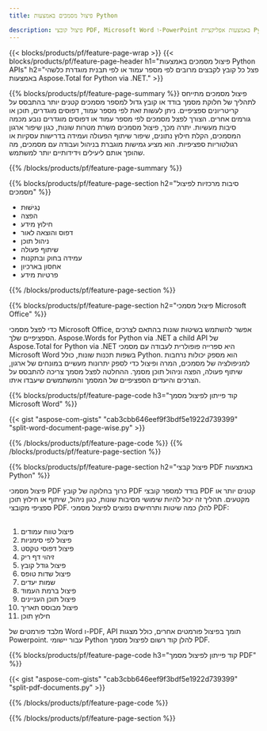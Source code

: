```yaml
---
title: פיצול מסמכים באמצעות Python  

description: פיצול קובצי PDF, Microsoft Word ו-PowerPoint באמצעות אפליקציית Python שלך. פיצול מסמך לפי מספר עמוד או לפי תבנית מוגדרת מראש.
---
```


{{< blocks/products/pf/feature-page-wrap >}}
{{< blocks/products/pf/feature-page-header h1="פיצול מסמכים באמצעות Python APIs" h2="פצל כל קובץ לקבצים מרובים לפי מספר עמוד או לפי תבנית מוגדרת כלשהי באמצעות Aspose.Total for Python via .NET." >}}

{{% blocks/products/pf/feature-page-summary %}}
פיצול מסמכים מתייחס לתהליך של חלוקת מסמך בודד או קובץ גדול למספר מסמכים קטנים יותר בהתבסס על קריטריונים ספציפיים.  ניתן לעשות זאת לפי מספר עמוד, דפוסים מוגדרים, תוכן או גורמים אחרים.  הצורך לפצל מסמכים לפי מספר עמוד או דפוסים מוגדרים נובע מכמה סיבות מעשיות.  יתרה מכך, פיצול מסמכים משרת מטרות שונות, כגון שיפור ארגון המסמכים, הקלת חילוץ נתונים, שיפור שיתוף הפעולה ועמידה בדרישות עסקיות או רגולטוריות ספציפיות.  הוא מציע גמישות מוגברת בניהול ועבודה עם מסמכים, מה שהופך אותם ליעילים וידידותיים יותר למשתמש.

{{% /blocks/products/pf/feature-page-summary  %}}

{{% blocks/products/pf/feature-page-section  h2="סיבות מרכזיות לפיצול מסמכים" %}}

- נְגִישׁוּת
- הפצה
- חילוץ מידע
- דפוס והוצאה לאור
- ניהול תוכן
- שיתוף פעולה
- עמידה בחוק ובתקנות
- אחסון בארכיון
- פרטיות מידע

{{% /blocks/products/pf/feature-page-section %}}

{{% blocks/products/pf/feature-page-section  h2="פיצול מסמכי Microsoft Office" %}}

כדי לפצל מסמכי Microsoft Office, אפשר להשתמש בשיטות שונות בהתאם לצרכים הספציפיים שלך.  Aspose.Words for Python via .NET a child API של Aspose.Total for Python via .NET היא ספרייה פופולרית לעבודה עם מסמכי Microsoft Word בשפות תכנות שונות, כולל Python.  הוא מספק יכולות נרחבות למניפולציה של מסמכים, המרה ופיצול כדי לספק יתרונות מעשיים במונחים של ארגון, שיתוף פעולה, הפצה וניהול תוכן מסמך.  ההחלטה לפצל מסמך צריכה להתבסס על הצרכים והיעדים הספציפיים של המסמך והמשתמשים שיעבדו איתו.  <br />

{{% blocks/products/pf/feature-page-code h3="קוד פייתון לפיצול מסמך Microsoft Word" %}}

{{< gist "aspose-com-gists" "cab3cbb646eef9f3bdf5e1922d739399" "split-word-document-page-wise.py" >}}

{{% /blocks/products/pf/feature-page-code  %}}
{{% /blocks/products/pf/feature-page-section %}}

{{% blocks/products/pf/feature-page-section  h2="פיצול קבצי PDF באמצעות Python" %}}

פיצול מסמכי PDF כרוך בחלוקה של קובץ PDF בודד למספר קובצי PDF קטנים יותר או מקטעים.  תהליך זה יכול להיות שימושי מסיבות שונות, כגון ניהול, שיתוף או חילוץ תוכן ספציפי מקובצי PDF.  להלן כמה שיטות ותרחישים נפוצים לפיצול מסמכי PDF:<br /><br />

1. פיצול טווח עמודים
1. פיצול לפי סימניות
1. פיצול דפוסי טקסט
1. זיהוי דף ריק
1. פיצול גודל קובץ
1. פיצול שדות טופס
1. שמות יעדים
1. פיצול ברמת העמוד
1. פיצול תוכן העניינים
1. פיצול מבוסס תאריך
1. חילוץ תוכן

מלבד פורמטים של Word ו-PDF, API תומך בפיצול פורמטים אחרים, כולל מצגות Powerpoint.  עבור יישומי Python להלן קוד רשום לפיצול מסמך PDF.


{{% blocks/products/pf/feature-page-code h3="קוד פייתון לפיצול מסמך PDF" %}}

{{< gist "aspose-com-gists" "cab3cbb646eef9f3bdf5e1922d739399" "split-pdf-documents.py" >}}

{{% /blocks/products/pf/feature-page-code  %}}

{{% /blocks/products/pf/feature-page-section %}}